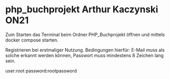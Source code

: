 # php_buchprojekt Arthur Kaczynski ON21
Zum Starten das Terminal beim Ordner PHP_Buchprojekt öffnen und mittels docker compose starten.

Registrieren bei erstmaliger Nutzung.
Bedingungen hierfür: E-Mail muss als solche erkannt werden können, Passwort muss mindestens 8 Zeichen lang sein.

user:root
password:rootpassword